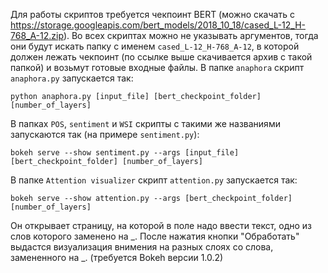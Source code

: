 Для работы скриптов требуется чекпоинт BERT (можно скачать с https://storage.googleapis.com/bert_models/2018_10_18/cased_L-12_H-768_A-12.zip). 
Во всех скриптах можно не указывать аргументов, тогда они будут искать папку с именем `cased_L-12_H-768_A-12`, в которой должен лежать чекпоинт (по ссылке выше скачивается архив с такой папкой) и возьмут готовые входные файлы.
В папке `anaphora` скрипт `anaphora.py` запускается так:
```
python anaphora.py [input_file] [bert_checkpoint_folder] [number_of_layers]
```

В папках `POS`, `sentiment` и `WSI` скрипты с такими же названиями запускаются так (на примере `sentiment.py`):
```
bokeh serve --show sentiment.py --args [input_file] [bert_checkpoint_folder] [number_of_layers]
``` 

В папке `Attention visualizer` скрипт `attention.py` запускается так:
```
bokeh serve --show attention.py --args [bert_checkpoint_folder] [number_of_layers]
```
Он открывает страницу, на которой в поле надо ввести текст, одно из слов которого заменено на _. После нажатия кнопки "Обработать" выдастся визуализация внимения на разных слоях со слова, замененного на _.
(требуется Bokeh версии 1.0.2)